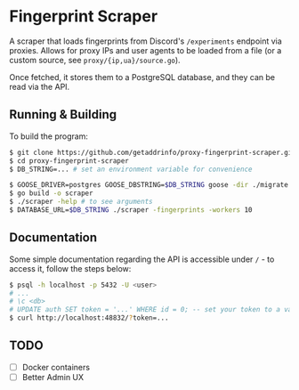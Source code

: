 # Fingerprint Scraper

A scraper that loads fingerprints from Discord's `/experiments` endpoint via proxies. Allows for proxy IPs and user agents to be loaded from a file (or a custom source, see `proxy/{ip,ua}/source.go`).

Once fetched, it stores them to a PostgreSQL database, and they can be read via the API.

## Running & Building

To build the program:

```sh
$ git clone https://github.com/getaddrinfo/proxy-fingerprint-scraper.git
$ cd proxy-fingerprint-scraper
$ DB_STRING=... # set an environment variable for convenience

$ GOOSE_DRIVER=postgres GOOSE_DBSTRING=$DB_STRING goose -dir ./migrate up # brings migrations up to date - make sure goose is installed (see https://github.com/pressly/goose)
$ go build -o scraper
$ ./scraper -help # to see arguments
$ DATABASE_URL=$DB_STRING ./scraper -fingerprints -workers 10
```

## Documentation

Some simple documentation regarding the API is accessible under `/` - to access it, follow the steps below:

```sh
$ psql -h localhost -p 5432 -U <user>
# ...
# \c <db>
# UPDATE auth SET token = '...' WHERE id = 0; -- set your token to a value that is 32 characters long
$ curl http://localhost:48832/?token=...
```

## TODO

- [ ] Docker containers
- [ ] Better Admin UX